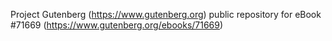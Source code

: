 Project Gutenberg (https://www.gutenberg.org) public repository
for eBook #71669 (https://www.gutenberg.org/ebooks/71669)
